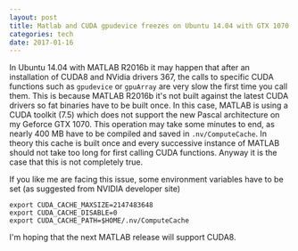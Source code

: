 ```yaml
---
layout: post
title: Matlab and CUDA gpudevice freezes on Ubuntu 14.04 with GTX 1070
categories: tech
date: 2017-01-16
---
```


In Ubuntu 14.04 with MATLAB R2016b it may happen that after an installation of CUDA8 and NVidia drivers 367, the calls to specific CUDA functions such as `gpudevice` or `gpuArray` are very slow the first time you call them.
This is because MATLAB R2016b it's not built against the latest CUDA drivers so fat binaries have to be built once.
In this case, MATLAB is using a CUDA toolkit (7.5) which does not support the new Pascal architecture on my Geforce GTX 1070.
This operation may take some minutes to end, as nearly 400 MB have to be compiled and saved in `.nv/ComputeCache`.
In theory this cache is built once and every successive instance of MATLAB should not take too long for first calling CUDA functions.
Anyway it is the case that this is not completely true.

If you like me are facing this issue, some environment variables have to be set (as suggested from NVIDIA developer site)

    export CUDA_CACHE_MAXSIZE=2147483648
    export CUDA_CACHE_DISABLE=0
    export CUDA_CACHE_PATH=$HOME/.nv/ComputeCache

I'm hoping that the next MATLAB release will support CUDA8.
